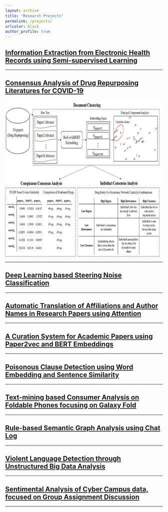 ```yaml
---
layout: archive
title: "Research Projects"
permalink: /projects/
urlcolor: black
author_profile: true
---
```


## [Information Extraction from Electronic Health Records using Semi-supervised Learning](https://namupark.github.io/projects/1/)

------

## [Consensus Analysis of Drug Repurposing Literatures for COVID-19](https://namupark.github.io/projects/2/)

<img src="./project2.png" width=1000 height=500/>

------

## [Deep Learning based Steering Noise Classification](https://namupark.github.io/projects/3/)

------

## [Automatic Translation of Affiliations and Author Names in Research Papers using Attention](https://namupark.github.io/projects/4/)

------

## [A Curation System for Academic Papers using Paper2vec and BERT Embeddings](https://namupark.github.io/projects/5/)

------

## [Poisonous Clause Detection using Word Embedding and Sentence Similarity](https://namupark.github.io/projects/6/)

------

## [Text-mining based Consumer Analysis on Foldable Phones focusing on Galaxy Fold](https://namupark.github.io/projects/7/)

------

## [Rule-based Semantic Graph Analysis using Chat Log](https://namupark.github.io/projects/8/)

------

## [Violent Language Detection through Unstructured Big Data Analysis](https://namupark.github.io/projects/9/)

------

## [Sentimental Analysis of Cyber Campus data, focused on Group Assignment Discussion](https://namupark.github.io/projects/10/)

------

